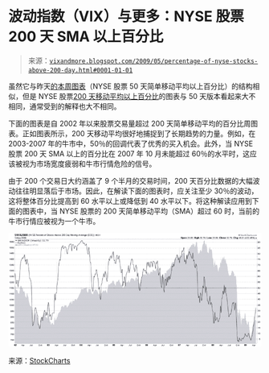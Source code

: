 <!--yml

分类：未分类

date: 2024-05-18 17:49:03

-->

# 波动指数（VIX）与更多：NYSE 股票 200 天 SMA 以上百分比

> 来源：[`vixandmore.blogspot.com/2009/05/percentage-of-nyse-stocks-above-200-day.html#0001-01-01`](http://vixandmore.blogspot.com/2009/05/percentage-of-nyse-stocks-above-200-day.html#0001-01-01)

虽然它与昨天[的本周图表](http://vixandmore.blogspot.com/search/label/chart%20of%20the%20week)（NYSE 股票 50 天简单移动平均以上百分比）的结构相似，但是 NYSE 股票[200 天移动平均以上百分比](http://vixandmore.blogspot.com/search/label/200%20day%20SMA)的图表与 50 天版本看起来大不相同，通常受到的解释也大不相同。

下面的图表是自 2002 年以来股票交易量超过 200 天简单移动平均的百分比周图表。正如图表所示，200 天移动平均很好地捕捉到了长期趋势的力量。例如，在 2003-2007 年的牛市中，50％的回调代表了优秀的买入机会。此外，当 NYSE 股票 200 天 SMA 以上的百分比在 2007 年 10 月未能超过 60％的水平时，这应该被视为市场宽度疲弱和牛市行情危险的信号。

由于 200 个交易日大约涵盖了 9 个半月的交易时间，200 天百分比数据的大幅波动往往明显落后于市场。因此，在解读下面的图表时，应关注至少 30％的波动，这将整体百分比提高到 60 水平以上或降低到 40 水平以下。将这种解读应用到下面的图表中，当 NYSE 股票的 200 天简单移动平均（SMA）超过 60 时，当前的牛市行情应被视为一个牛市。

![](img/17d6ff0fdb70d7271f2fe00f137b7b74.png)

来源：[StockCharts](http://vixandmore.blogspot.com/2009/05/percentage-of-nyse-stocks-above-200-day.html#0001-01-01)
